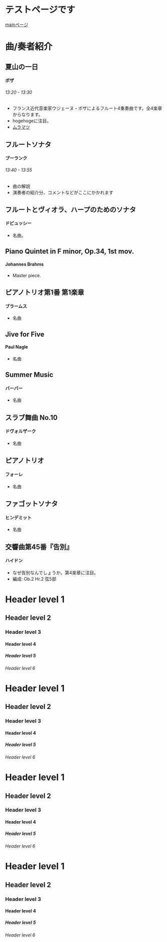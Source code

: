 # テストページです
[mainページ](index)  
# 曲/奏者紹介
## 夏山の一日
#### ボザ
###### 13:20 - 13:30
* フランス近代音楽家ウジェーヌ・ボザによるフルート4重奏曲です。全4楽章からなります。
* hogehogeに注目。
* [ムラマツ](http://www.muramatsuflute.com/shop/g/gG2071/)

## フルートソナタ
#### プーランク
###### 13:40 - 13:55
* 曲の解説
* 演奏者の紹介分、コメントなどがここにかかれます

## フルートとヴィオラ、ハープのためのソナタ
#### ドビュッシー
* 名曲。

## Piano Quintet in F minor, Op.34, 1st mov.
#### Johannes Brahms
* Master piece.

## ピアノトリオ第1番 第1楽章
#### ブラームス
* 名曲

## Jive for Five
#### Paul Nagle
* 名曲

## Summer Music
#### バーバー
* 名曲

## スラブ舞曲 No.10
#### ドヴォルザーク
* 名曲

## ピアノトリオ
#### フォーレ
* 名曲

## ファゴットソナタ
#### ヒンデミット
* 名曲

## 交響曲第45番『告別』
#### ハイドン
* なぜ告別なんでしょうか。第4楽章に注目。
* 編成: Ob.2 Hr.2 弦5部

# Header level 1
## Header level 2
### Header level 3
#### Header level 4
##### Header level 5
###### Header level 6
# Header level 1
## Header level 2
### Header level 3
#### Header level 4
##### Header level 5
###### Header level 6
# Header level 1
## Header level 2
### Header level 3
#### Header level 4
##### Header level 5
###### Header level 6
# Header level 1
## Header level 2
### Header level 3
#### Header level 4
##### Header level 5
###### Header level 6
